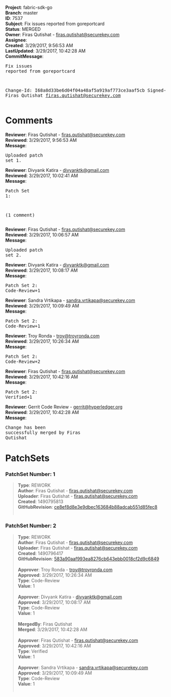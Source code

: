 <strong>Project</strong>: fabric-sdk-go<br><strong>Branch</strong>: master<br><strong>ID</strong>: 7537<br><strong>Subject</strong>: Fix issues reported from goreportcard<br><strong>Status</strong>: MERGED<br><strong>Owner</strong>: Firas Qutishat - firas.qutishat@securekey.com<br><strong>Assignee</strong>:<br><strong>Created</strong>: 3/29/2017, 9:56:53 AM<br><strong>LastUpdated</strong>: 3/29/2017, 10:42:28 AM<br><strong>CommitMessage</strong>:<br><pre>Fix issues reported from goreportcard

Change-Id: I68a8d33be6d04f04a48af5a919af773ce3aaf5cb
Signed-off-by: Firas Qutishat <firas.qutishat@securekey.com>
</pre><h1>Comments</h1><strong>Reviewer</strong>: Firas Qutishat - firas.qutishat@securekey.com<br><strong>Reviewed</strong>: 3/29/2017, 9:56:53 AM<br><strong>Message</strong>: <pre>Uploaded patch set 1.</pre><strong>Reviewer</strong>: Divyank Katira - divyanktk@gmail.com<br><strong>Reviewed</strong>: 3/29/2017, 10:02:41 AM<br><strong>Message</strong>: <pre>Patch Set 1:

(1 comment)</pre><strong>Reviewer</strong>: Firas Qutishat - firas.qutishat@securekey.com<br><strong>Reviewed</strong>: 3/29/2017, 10:06:57 AM<br><strong>Message</strong>: <pre>Uploaded patch set 2.</pre><strong>Reviewer</strong>: Divyank Katira - divyanktk@gmail.com<br><strong>Reviewed</strong>: 3/29/2017, 10:08:17 AM<br><strong>Message</strong>: <pre>Patch Set 2: Code-Review+1</pre><strong>Reviewer</strong>: Sandra Vrtikapa - sandra.vrtikapa@securekey.com<br><strong>Reviewed</strong>: 3/29/2017, 10:09:49 AM<br><strong>Message</strong>: <pre>Patch Set 2: Code-Review+1</pre><strong>Reviewer</strong>: Troy Ronda - troy@troyronda.com<br><strong>Reviewed</strong>: 3/29/2017, 10:26:34 AM<br><strong>Message</strong>: <pre>Patch Set 2: Code-Review+2</pre><strong>Reviewer</strong>: Firas Qutishat - firas.qutishat@securekey.com<br><strong>Reviewed</strong>: 3/29/2017, 10:42:16 AM<br><strong>Message</strong>: <pre>Patch Set 2: Verified+1</pre><strong>Reviewer</strong>: Gerrit Code Review - gerrit@hyperledger.org<br><strong>Reviewed</strong>: 3/29/2017, 10:42:28 AM<br><strong>Message</strong>: <pre>Change has been successfully merged by Firas Qutishat</pre><h1>PatchSets</h1><h3>PatchSet Number: 1</h3><blockquote><strong>Type</strong>: REWORK<br><strong>Author</strong>: Firas Qutishat - firas.qutishat@securekey.com<br><strong>Uploader</strong>: Firas Qutishat - firas.qutishat@securekey.com<br><strong>Created</strong>: 1490795813<br><strong>GitHubRevision</strong>: [ce8ef8d8e3e9dbec163684b88adcab551d85fec8](https://github.com/hyperledger/fabric-sdk-go/commit/ce8ef8d8e3e9dbec163684b88adcab551d85fec8)<br><br></blockquote><h3>PatchSet Number: 2</h3><blockquote><strong>Type</strong>: REWORK<br><strong>Author</strong>: Firas Qutishat - firas.qutishat@securekey.com<br><strong>Uploader</strong>: Firas Qutishat - firas.qutishat@securekey.com<br><strong>Created</strong>: 1490796417<br><strong>GitHubRevision</strong>: [583a90aaf993ea8276cb643ebb0018cf2d9c6849](https://github.com/hyperledger/fabric-sdk-go/commit/583a90aaf993ea8276cb643ebb0018cf2d9c6849)<br><br><strong>Approver</strong>: Troy Ronda - troy@troyronda.com<br><strong>Approved</strong>: 3/29/2017, 10:26:34 AM<br><strong>Type</strong>: Code-Review<br><strong>Value</strong>: 1<br><br><strong>Approver</strong>: Divyank Katira - divyanktk@gmail.com<br><strong>Approved</strong>: 3/29/2017, 10:08:17 AM<br><strong>Type</strong>: Code-Review<br><strong>Value</strong>: 1<br><br><strong>MergedBy</strong>: Firas Qutishat<br><strong>Merged</strong>: 3/29/2017, 10:42:28 AM<br><br><strong>Approver</strong>: Firas Qutishat - firas.qutishat@securekey.com<br><strong>Approved</strong>: 3/29/2017, 10:42:16 AM<br><strong>Type</strong>: Verified<br><strong>Value</strong>: 1<br><br><strong>Approver</strong>: Sandra Vrtikapa - sandra.vrtikapa@securekey.com<br><strong>Approved</strong>: 3/29/2017, 10:09:49 AM<br><strong>Type</strong>: Code-Review<br><strong>Value</strong>: 1<br><br></blockquote>